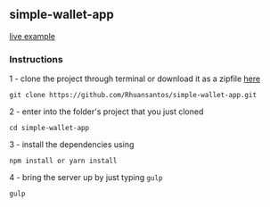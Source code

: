 ## simple-wallet-app

[live example](https://rhuansantos.com/example/red-ventures-simple-wallet-app/)

### Instructions

1 - clone the project through terminal or download it as a zipfile [here](https://github.com/Rhuansantos/simple-wallet-app/archive/master.zip)

`git clone https://github.com/Rhuansantos/simple-wallet-app.git`


2 - enter into the folder's project that you just cloned

`cd simple-wallet-app`

3 - install the dependencies using

`npm install or yarn install`

4 - bring the server up by just typing `gulp`

`gulp`